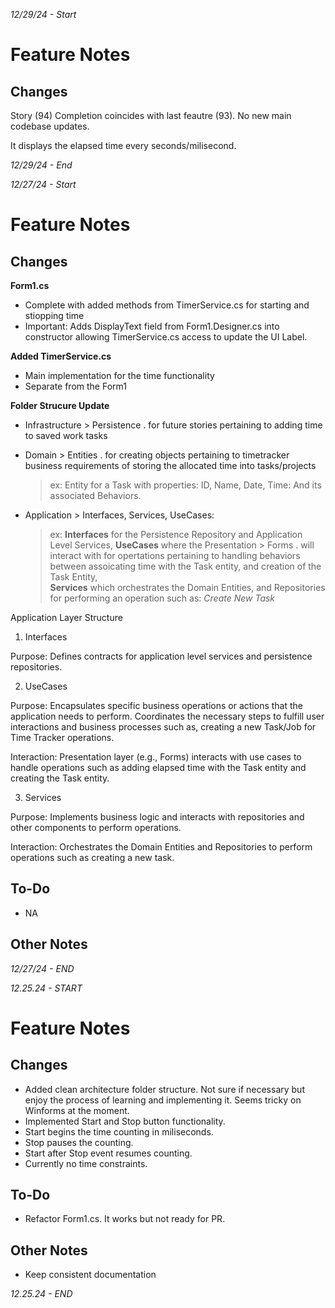 *12/29/24 - Start*


# Feature Notes

## Changes

Story (94) Completion coincides with last feautre (93).
No new main codebase updates.

It displays the elapsed time every seconds/milisecond.


*12/29/24 - End*




*12/27/24 - Start*


# Feature Notes

## Changes

**Form1.cs**


- Complete with added methods from TimerService.cs for starting and stiopping time
- Important: Adds DisplayText field from Form1.Designer.cs into constructor allowing TimerService.cs access to update the UI Label.

**Added TimerService.cs**


- Main implementation for the time functionality
- Separate from the Form1 

**Folder Strucure Update**


- Infrastructure > Persistence . for future stories pertaining to adding time to saved work tasks

- Domain > Entities . for creating objects pertaining to timetracker business requirements of storing the allocated time into tasks/projects
	> ex: Entity for a Task with properties: ID, Name, Date, Time: And its associated Behaviors.

- Application > Interfaces, Services, UseCases: 
	> ex: **Interfaces** for the Persistence Repository and Application Level Services, **UseCases** where the Presentation > Forms .  will interact with for
	  opertations pertaining to handling behaviors between assoicating time with the Task entity, and creation of the Task Entity, 			
	  **Services** which orchestrates the Domain Entities, and Repositories for performing an operation such as: *Create New Task* 


Application Layer Structure

1. Interfaces

Purpose:
	Defines contracts for application level services and persistence repositories.

2. UseCases

Purpose: 
	Encapsulates specific business operations or actions that the application needs to perform. 
	Coordinates the necessary steps to fulfill user interactions and business processes such as, creating a new Task/Job for Time Tracker operations.

Interaction: 
	Presentation layer (e.g., Forms) interacts with use cases to handle operations such as adding elapsed time with the Task entity and creating the Task entity.

3. Services

Purpose: 
	Implements business logic and interacts with repositories and other components to perform operations.

Interaction:
	Orchestrates the Domain Entities and Repositories to perform operations such as creating a new task.


## To-Do

- NA


## Other Notes


*12/27/24 - END*





*12.25.24 - START*


# Feature Notes

## Changes

- Added clean architecture folder structure. Not sure if necessary but enjoy the process of learning and implementing it. Seems tricky on Winforms at the moment.
- Implemented Start and Stop button functionality.
- Start begins the time counting in miliseconds. 
- Stop pauses the counting. 
- Start after Stop event resumes counting. 
- Currently no time constraints.


## To-Do

- Refactor Form1.cs. It works but not ready for PR.


## Other Notes
- Keep consistent documentation


*12.25.24 - END*
